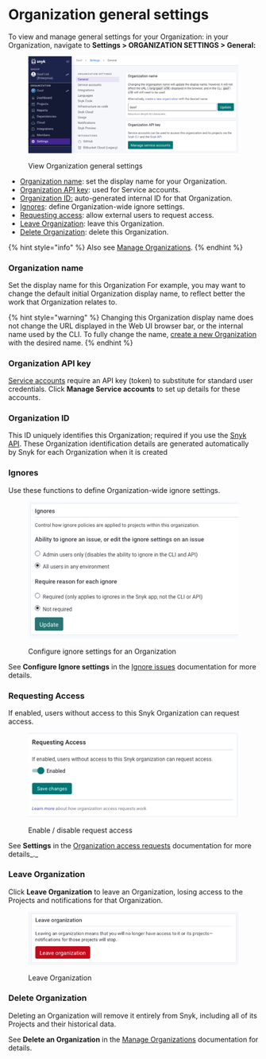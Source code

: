 # Organization general settings

To view and manage general settings for your Organization: in your Organization, navigate to **Settings > ORGANIZATION SETTINGS > General:**

<div align="left">

<figure><img src="../../.gitbook/assets/Screenshot 2023-05-02 at 15.39.28.png" alt="View Organization general settings"><figcaption><p>View Organization general settings</p></figcaption></figure>

</div>

* [Organization name](organization-general-settings.md#organization-name): set the display name for your Organization.
* [Organization API key](organization-general-settings.md#organization-api-key): used for Service accounts.
* [Organization ID:](organization-general-settings.md#organization-id) auto-generated internal ID for that Organization.
* [Ignores](organization-general-settings.md#ignores): define Organization-wide ignore settings.
* [Requesting access](organization-general-settings.md#requesting-access): allow external users to request access.
* [Leave Organization](organization-general-settings.md#leave-organization): leave this Organization.
* [Delete Organization](organization-general-settings.md#delete-organization): delete this Organization.

{% hint style="info" %}
Also see [Manage Organizations](../manage-groups-and-organizations/manage-organizations.md).
{% endhint %}

### Organization name

Set the display name for this Organization For example, you may want to change the default initial Organization display name, to reflect better the work that Organization relates to.

{% hint style="warning" %}
Changing this Organization display name does not change the URL displayed in the Web UI browser bar, or the internal name used by the CLI. To fully change the name, [create a new Organization](https://app.snyk.io/create-organisation) with the desired name.
{% endhint %}

### Organization API key

[Service accounts](../../enterprise-setup/service-accounts.md) require an API key (token) to substitute for standard user credentials. Click **Manage Service accounts** to set up details for these accounts.

### Organization ID

This ID uniquely identifies this Organization; required if you use the [Snyk API](../../snyk-api-info/). These Organization identification details are generated automatically by Snyk for each Organization when it is created&#x20;

### Ignores

Use these functions to define Organization-wide ignore settings.

<div align="left">

<figure><img src="../../.gitbook/assets/image (7) (4).png" alt="Configure ignore settings for an Organization"><figcaption><p>Configure ignore settings for an Organization</p></figcaption></figure>

</div>

See **Configure Ignore settings** in the [Ignore issues](../../manage-issues/issue-management/ignore-issues.md#configure-ignore-settings) documentation for more details.

### Requesting Access

If enabled, users without access to this Snyk Organization can request access.

<div align="left">

<figure><img src="../../.gitbook/assets/image (11) (2).png" alt="Enable / disable request access"><figcaption><p>Enable / disable request access</p></figcaption></figure>

</div>

See **Settings** in the [Organization access requests](../manage-users-and-permissions/organization-access-requests.md#settings) documentation for more details_._

### Leave Organization

Click **Leave Organization** to leave an Organization, losing access to the Projects and notifications for that Organization.

<div align="left">

<figure><img src="../../.gitbook/assets/Screenshot 2023-05-02 at 16.55.50.png" alt="Leave Organization"><figcaption><p>Leave Organization</p></figcaption></figure>

</div>

### Delete Organization

Deleting an Organization will remove it entirely from Snyk, including all of its Projects and their historical data.

See **Delete an Organization** in the [Manage Organizations](../manage-groups-and-organizations/manage-organizations.md#delete-an-organization) documentation for details.
